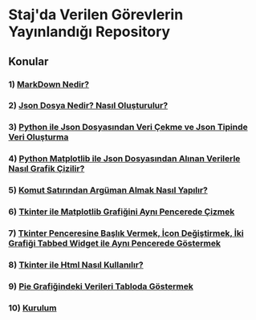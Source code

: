 # Staj'da Verilen Görevlerin Yayınlandığı Repository

## Konular

### 1) [MarkDown Nedir?](https://github.com/RumeysaHilal/Staj/tree/main/01.09%20-%20%C3%87ar%C5%9Famba)
### 2) [Json Dosya Nedir? Nasıl Oluşturulur?](https://github.com/RumeysaHilal/Staj/tree/main/02.09%20-%20Per%C5%9Fembe)
### 3) [Python ile Json Dosyasından Veri Çekme ve Json Tipinde Veri Oluşturma](https://github.com/RumeysaHilal/Staj/tree/main/03.09%20-%20Cuma)
### 4) [Python Matplotlib ile Json Dosyasından Alınan Verilerle Nasıl Grafik Çizilir?](https://github.com/RumeysaHilal/Staj/tree/main/04.09%20-%20Cumartesi)
### 5) [Komut Satırından Argüman Almak Nasıl Yapılır?](https://github.com/RumeysaHilal/Staj/tree/main/07.09%20-%20Sal%C4%B1)
### 6) [Tkinter ile Matplotlib Grafiğini Aynı Pencerede Çizmek](https://github.com/RumeysaHilal/Staj/tree/main/09.09%20-%20Per%C5%9Fembe)
### 7) [Tkinter Penceresine Başlık Vermek, İcon Değiştirmek, İki Grafiği Tabbed Widget ile Aynı Pencerede Göstermek](https://github.com/RumeysaHilal/Staj/tree/main/13.09%20-%20Pazartesi)
### 8) [Tkinter ile Html Nasıl Kullanılır?](https://github.com/RumeysaHilal/Staj/tree/main/14.09-%20Sal%C4%B1)
### 9) [Pie Grafiğindeki Verileri Tabloda Göstermek](https://github.com/RumeysaHilal/Staj/tree/main/16.09%20-%20Per%C5%9Fembe)
### 10) [Kurulum](https://github.com/RumeysaHilal/Staj/tree/main/17.09%20-%20Cuma)
